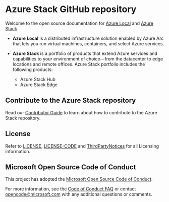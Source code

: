 # Azure Stack GitHub repository

Welcome to the open source documentation for [Azure Local](https://azure.microsoft.com/products/local/?msockid=38168d9a81d967bd04fb9e7d803166bd) and [Azure Stack](https://learn.microsoft.com/azure-stack).

- **Azure Local** is a distributed infrastructure solution enabled by Azure Arc that lets you run virtual machines, containers, and select Azure services.

- **Azure Stack** is a portfolio of products that extend Azure services and capabilities to your environment of choice—from the datacenter to edge locations and remote offices. Azure Stack portfolio includes the following products:

    - Azure Stack Hub
    - Azure Stack Edge

## Contribute to the Azure Stack repository

Read our [Contributor Guide](https://learn.microsoft.com/contribute/content/) to learn about how to contribute to the Azure Stack repository.

## License

Refer to [LICENSE](LICENSE), [LICENSE-CODE](LICENSE-CODE) and [ThirdPartyNotices](ThirdPartyNotices.md) for all Licensing information.

## Microsoft Open Source Code of Conduct

This project has adopted the [Microsoft Open Source Code of Conduct](https://opensource.microsoft.com/codeofconduct/).

For more information, see the [Code of Conduct FAQ](https://opensource.microsoft.com/codeofconduct/faq/) or contact [opencode@microsoft.com](mailto:opencode@microsoft.com) with any additional questions or comments.
